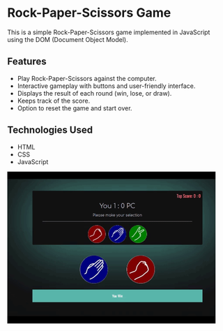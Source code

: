 # Rock-Paper-Scissors Game

This is a simple Rock-Paper-Scissors game implemented in JavaScript using the DOM (Document Object Model).

## Features

- Play Rock-Paper-Scissors against the computer.
- Interactive gameplay with buttons and user-friendly interface.
- Displays the result of each round (win, lose, or draw).
- Keeps track of the score.
- Option to reset the game and start over.

## Technologies Used

- HTML
- CSS
- JavaScript

![Proje Gif'i](/gif/giphy.gif)
